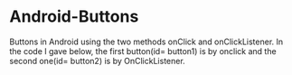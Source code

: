# Android-Buttons
Buttons in Android using the two methods onClick and onClickListener.
In the code I gave below, the first button(id= button1) is by onclick and the second one(id= button2) is by OnClickListener.
